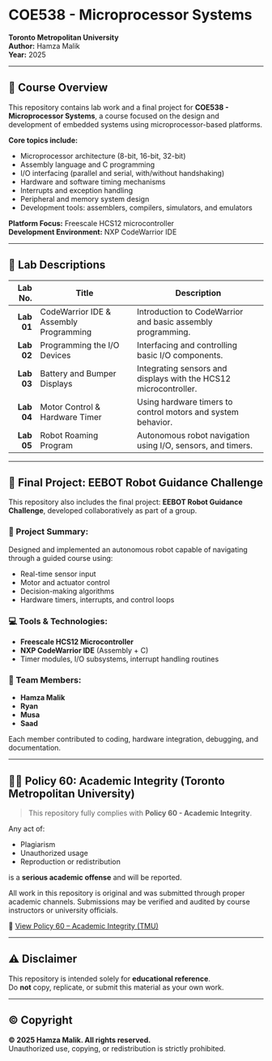 # COE538 - Microprocessor Systems  
**Toronto Metropolitan University**  
**Author:** Hamza Malik  
**Year:** 2025  

---

## 📘 Course Overview

This repository contains lab work and a final project for **COE538 - Microprocessor Systems**, a course focused on the design and development of embedded systems using microprocessor-based platforms.

**Core topics include:**
- Microprocessor architecture (8-bit, 16-bit, 32-bit)
- Assembly language and C programming
- I/O interfacing (parallel and serial, with/without handshaking)
- Hardware and software timing mechanisms
- Interrupts and exception handling
- Peripheral and memory system design
- Development tools: assemblers, compilers, simulators, and emulators

**Platform Focus:** Freescale HCS12 microcontroller  
**Development Environment:** NXP CodeWarrior IDE

---

## 🧪 Lab Descriptions

| Lab No. | Title                                    | Description |
|--------:|------------------------------------------|-------------|
| **Lab 01** | CodeWarrior IDE & Assembly Programming  | Introduction to CodeWarrior and basic assembly programming. |
| **Lab 02** | Programming the I/O Devices             | Interfacing and controlling basic I/O components. |
| **Lab 03** | Battery and Bumper Displays             | Integrating sensors and displays with the HCS12 microcontroller. |
| **Lab 04** | Motor Control & Hardware Timer          | Using hardware timers to control motors and system behavior. |
| **Lab 05** | Robot Roaming Program                   | Autonomous robot navigation using I/O, sensors, and timers. |

---

## 🤖 Final Project: EEBOT Robot Guidance Challenge

This repository also includes the final project: **EEBOT Robot Guidance Challenge**, developed collaboratively as part of a group.

### 📌 Project Summary:
Designed and implemented an autonomous robot capable of navigating through a guided course using:
- Real-time sensor input
- Motor and actuator control
- Decision-making algorithms
- Hardware timers, interrupts, and control loops

### 💻 Tools & Technologies:
- **Freescale HCS12 Microcontroller**
- **NXP CodeWarrior IDE** (Assembly + C)
- Timer modules, I/O subsystems, interrupt handling routines

### 👥 Team Members:
- **Hamza Malik**
- **Ryan**
- **Musa**
- **Saad**

Each member contributed to coding, hardware integration, debugging, and documentation.

---

## 🧑‍⚖️ Policy 60: Academic Integrity (Toronto Metropolitan University)

> This repository fully complies with **Policy 60 - Academic Integrity**.

Any act of:
- Plagiarism  
- Unauthorized usage  
- Reproduction or redistribution  

is a **serious academic offense** and will be reported.

All work in this repository is original and was submitted through proper academic channels. Submissions may be verified and audited by course instructors or university officials.

📎 [View Policy 60 – Academic Integrity (TMU)](https://www.torontomu.ca/senate/policies/policy-60-academic-integrity/)

---

## ⚠️ Disclaimer

This repository is intended solely for **educational reference**.  
Do **not** copy, replicate, or submit this material as your own work.

---

## © Copyright

**© 2025 Hamza Malik. All rights reserved.**  
Unauthorized use, copying, or redistribution is strictly prohibited.
